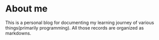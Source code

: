 # About me

This is a personal blog for documenting my learning journey of various things(primarily programming).
All those records are organized as markdowns.
